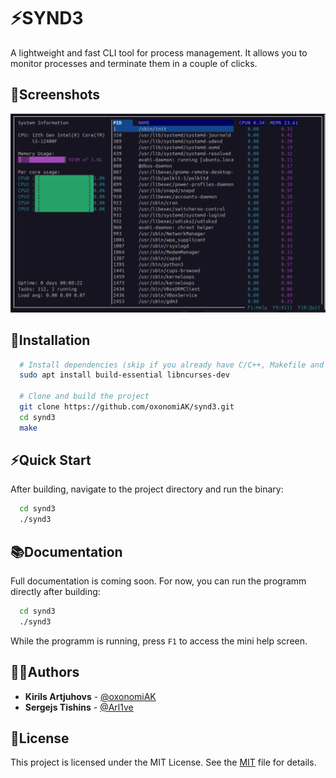 # ⚡SYND3

A lightweight and fast CLI tool for process management. It allows you to monitor processes and terminate them in a couple of clicks.




## 📸Screenshots

![App Screenshot](https://github.com/oxonomiAK/synd3/blob/main/assets/images/Screenshot.png)


## 🚀Installation


```bash
  # Install dependencies (skip if you already have C/C++, Makefile and libncurses)
  sudo apt install build-essential libncurses-dev

  # Clone and build the project
  git clone https://github.com/oxonomiAK/synd3.git
  cd synd3
  make
```
    
## ⚡Quick Start

After building, navigate to the project directory and run the binary:

```bash
  cd synd3
  ./synd3
```
## 📚Documentation

Full documentation is coming soon. For now, you can run the programm directly after building:

```bash
  cd synd3
  ./synd3
```

While the programm is running, press `F1` to access the mini help screen.
## 👨‍💻Authors

- **Kirils Artjuhovs** - [@oxonomiAK](https://github.com/oxonomiAK)
- **Sergejs Tishins** - [@Arl1ve](https://github.com/Arl1ve)


## 📄License

This project is licensed under the MIT License. See the [MIT](https://github.com/oxonomiAK/synd3/blob/main/LICENSE) file for details.

